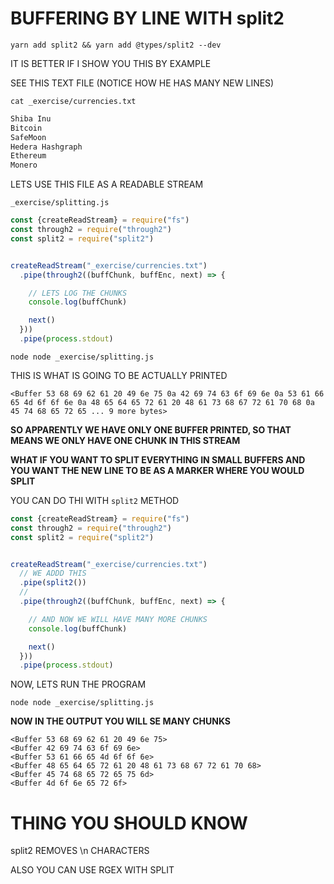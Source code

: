 # BUFFERING BY LINE WITH split2

```
yarn add split2 && yarn add @types/split2 --dev      
```

IT IS BETTER IF I SHOW YOU THIS BY EXAMPLE

SEE THIS TEXT FILE (NOTICE HOW HE HAS MANY NEW LINES)

```
cat _exercise/currencies.txt
```

```txt
Shiba Inu
Bitcoin
SafeMoon
Hedera Hashgraph
Ethereum
Monero
```

LETS USE THIS FILE AS A READABLE STREAM

`_exercise/splitting.js`

```js
const {createReadStream} = require("fs")
const through2 = require("through2")
const split2 = require("split2")


createReadStream("_exercise/currencies.txt")
  .pipe(through2((buffChunk, buffEnc, next) => {

    // LETS LOG THE CHUNKS
    console.log(buffChunk)

    next()
  }))
  .pipe(process.stdout)

```


```
node node _exercise/splitting.js
```

THIS IS WHAT IS GOING TO BE ACTUALLY PRINTED

```
<Buffer 53 68 69 62 61 20 49 6e 75 0a 42 69 74 63 6f 69 6e 0a 53 61 66 65 4d 6f 6f 6e 0a 48 65 64 65 72 61 20 48 61 73 68 67 72 61 70 68 0a 45 74 68 65 72 65 ... 9 more bytes>
```

**SO APPARENTLY WE HAVE ONLY ONE BUFFER PRINTED, SO THAT MEANS WE ONLY HAVE ONE CHUNK IN THIS STREAM**

**WHAT IF YOU WANT TO SPLIT EVERYTHING IN SMALL BUFFERS AND YOU WANT THE NEW LINE TO BE AS A MARKER WHERE YOU WOULD SPLIT**

YOU CAN DO THI WITH `split2` METHOD

```js
const {createReadStream} = require("fs")
const through2 = require("through2")
const split2 = require("split2")


createReadStream("_exercise/currencies.txt")
  // WE ADDD THIS
  .pipe(split2())
  // 
  .pipe(through2((buffChunk, buffEnc, next) => {

    // AND NOW WE WILL HAVE MANY MORE CHUNKS
    console.log(buffChunk)

    next()
  }))
  .pipe(process.stdout)

```

NOW, LETS RUN THE PROGRAM

```
node node _exercise/splitting.js
```

**NOW IN THE OUTPUT YOU WILL SE MANY CHUNKS**

```
<Buffer 53 68 69 62 61 20 49 6e 75>
<Buffer 42 69 74 63 6f 69 6e>
<Buffer 53 61 66 65 4d 6f 6f 6e>
<Buffer 48 65 64 65 72 61 20 48 61 73 68 67 72 61 70 68>
<Buffer 45 74 68 65 72 65 75 6d>
<Buffer 4d 6f 6e 65 72 6f>
```

# THING YOU SHOULD KNOW

split2 REMOVES \n CHARACTERS

ALSO YOU CAN USE RGEX WITH SPLIT